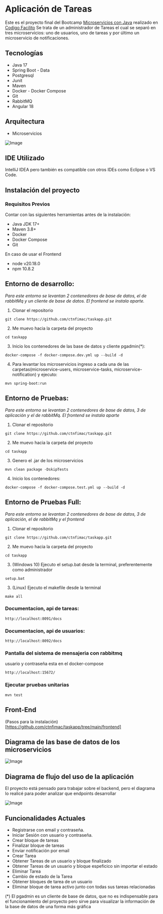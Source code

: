 # Aplicación de Tareas
Este es el proyecto final del Bootcamp [Microservicios con Java](https://codigofacilito.com/programas/java-microservicios)
realizado en [Codigo Facilito](https://codigofacilito.com/)
Se trata de un administrador de Tareas el cual se separó en tres microservicios: uno de usuarios, uno de tareas y por último un microservicio
de notificaciones.


## Tecnologías
- Java 17
- Spring Boot - Data
- Postgresql
- Junit
- Maven
- Docker - Docker Compose
- Git
- RabbitMQ
- Angular 18

## Arquitectura
- Microservicios 

![Image](https://github.com/user-attachments/assets/34cd8a1b-3a5e-4515-9008-bd1c8b3039d6)

## IDE Utilizado
IntelliJ IDEA pero también es compatible con otros IDEs como Eclipse o VS Code.

## Instalación del proyecto

### Requisitos Previos
Contar con las siguientes herramientas antes de la instalación:

- Java JDK 17+
- Maven 3.8+
- Docker
- Docker Compose
- Git

En caso de usar el Frontend
- node v20.18.0
- npm 10.8.2


## Entorno de desarrollo:
*Para este entorno se levantan 2 contenedores de base de datos, el de rabbitMq y un cliente de base de datos. El frontend se instala aparte.*
1. Clonar el repositorio
```
git clone https://github.com/ctnfimac/taskapp.git
```

2. Me muevo hacia la carpeta del proyecto
```
cd taskapp
```

3. Inicio los contenedores de las base de datos y cliente pgadmin(*):
```
docker-compose -f docker-compose.dev.yml up --build -d
```

4. Para levantar los microservicios ingreso a cada una de las carpetas(microservice-users, microservice-tasks, microservice-notification) y ejecuto:
```
mvn spring-boot:run
```


## Entorno de Pruebas:
*Para este entorno se levantan 2 contenedores de base de datos, 3 de aplicación y el de rabbitMq. El frontend se instala aparte*
1. Clonar el repositorio
```
git clone https://github.com/ctnfimac/taskapp.git
```

2. Me muevo hacia la carpeta del proyecto
```
cd taskapp
```

3. Genero el .jar de los microservicios
```
mvn clean package -DskipTests
```

4. Inicio los contenedores:
```
docker-compose -f docker-compose.test.yml up --build -d
```


## Entorno de Pruebas Full:
*Para este entorno se levantan 2 contenedores de base de datos, 3 de aplicación, el de rabbitMq y el frontend*
1. Clonar el repositorio
```
git clone https://github.com/ctnfimac/taskapp.git
```

2. Me muevo hacia la carpeta del proyecto
```
cd taskapp
```

3. (Windows 10) Ejecuto el setup.bat desde la terminal, preferentemente como administrador
```
setup.bat
```

3. (Linux) Ejecuto el makefile desde la terminal
```
make all
```

### Documentacion, api de tareas:
```
http://localhost:8091/docs
```

### Documentacion, api de usuarios:
```
http://localhost:8092/docs
```

### Pantalla del sistema de mensajeria con rabbitmq
usuario y contraseña esta en el docker-compose
```
http://localhost:15672/
```


### Ejecutar pruebas unitarias
```
mvn test
```

## Front-End
(Pasos para la instalación)[https://github.com/ctnfimac/taskapp/tree/main/frontend]


## Diagrama de las base de datos de los microservicios
![Image](https://github.com/user-attachments/assets/6d71e9c2-a9ca-491f-b05a-ab7b215a8f3c)

## Diagrama de flujo del uso de la aplicación
El proyecto está pensado para trabajar sobre el backend, pero el diagrama lo realicé para
poder analizar que endpoints desarrollar

![Image](https://github.com/user-attachments/assets/1b7be29f-5aab-47c1-8243-db38a2b187cf)



## Funcionalidades Actuales
- Registrarse con email y contraseña.
- Iniciar Sesión con usuario y contraseña.
- Crear bloque de tareas
- Finalizar bloque de tareas
- Enviar notificación por email
- Crear Tarea
- Obtener Tareas de un usuario y bloque finalizado
- Obtener Tareas de un usuario y bloque espeficico sin importar el estado
- Eliminar Tarea
- Cambio de estado de la Tarea
- Obtener bloques de tarea de un usuario
- Eliminar bloque de tarea activo junto con todas sus tareas relacionadas



(*) El pgadmin es un cliente de base de datos, que no es indispensable para el funcionamiento del proyecto pero sirve 
para visualizar la información de la base de datos de una forma más gráfica